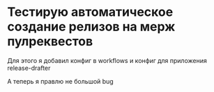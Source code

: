 # Тестирую автоматическое создание релизов на мерж пулреквестов

Для этого я добавил конфиг в workflows и конфиг для приложения release-drafter

А теперь я правлю не большой bug
